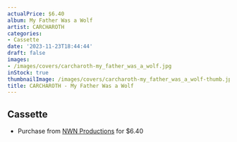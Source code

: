 ```yaml
---
actualPrice: $6.40
album: My Father Was a Wolf
artist: CARCHAROTH
categories:
- Cassette
date: '2023-11-23T18:44:44'
draft: false
images:
- /images/covers/carcharoth-my_father_was_a_wolf.jpg
inStock: true
thumbnailImage: /images/covers/carcharoth-my_father_was_a_wolf-thumb.jpg
title: CARCHAROTH - My Father Was a Wolf
---
```


## Cassette
* Purchase from [NWN Productions](http://shop.nwnprod.com/index.php?route=product/product&path=73&product_id=41403&sort=pd.name&order=ASC) for $6.40

